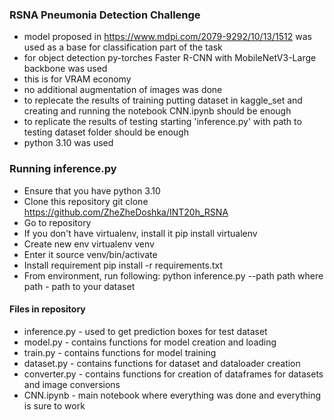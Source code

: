 ### RSNA Pneumonia Detection Challenge

- model proposed in https://www.mdpi.com/2079-9292/10/13/1512 was used as a base for classification part of the task
- for object detection py-torches Faster R-CNN with MobileNetV3-Large backbone was used
- this is for VRAM economy
- no additional augmentation of images was done
- to replecate the results of training putting dataset in kaggle_set and creating and running the notebook CNN.ipynb should be enough
- to replicate the results of testing starting 'inference.py' with path to testing dataset folder should be enough
- python 3.10 was used
### Running inference.py
- Ensure that you have python 3.10
- Clone this repository git clone https://github.com/ZheZheDoshka/INT20h_RSNA
- Go to repository
- If you don't have virtualenv, install it pip install virtualenv
- Create new env virtualenv venv
- Enter it source venv/bin/activate
- Install requirement pip install -r requirements.txt
- From environment, run following: python inference.py --path path
where path - path to your dataset

#### Files in repository
- inference.py - used to get prediction boxes for test dataset
- model.py - contains functions for model creation and loading
- train.py - contains functions for model training
- dataset.py - contains functions for dataset and dataloader creation
- converter.py - contains functions for creation of dataframes for datasets and image conversions
- CNN.ipynb - main notebook where everything was done and everything is sure to work